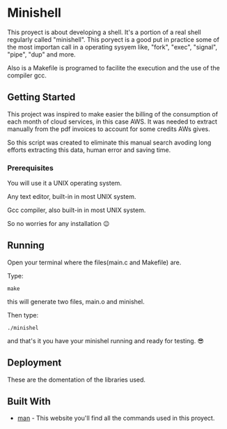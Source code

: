 # Minishell
This proyect is about developing a shell. It's a portion of a real shell regularly called "minishell". This poryect is a good
put in practice some of the most importan call in a operating sysyem like, "fork", "exec", "signal", "pipe", "dup" and more.

Also is a Makefile is programed to facilite the execution and the use of the compiler gcc.



## Getting Started

This project was inspired to make easier the billing of the consumption of each month of cloud services, in this case AWS. 
It was needed to extract manually from the pdf invoices to account for some credits AWs gives.

So this script was created to eliminate this manual search avoding long efforts extracting this data, human error and saving time.

### Prerequisites

You will use it a UNIX operating system.

Any text editor, built-in in most UNIX system.

Gcc compiler, also built-in in most UNIX system.

So no worries for any installation :wink:

## Running

Open your terminal where the files(main.c and Makefile) are.

Type:
```
make
```
this will generate two files, main.o and minishel.

Then type:
```
./minishel
```
and that's it you have your minishel running and ready for testing. :sunglasses:






## Deployment

These are the domentation of the libraries used.

## Built With

* [man](https://man7.org/linux/man-pages/dir_all_alphabetic.html) - This website you'll find all the commands used in this proyect.
